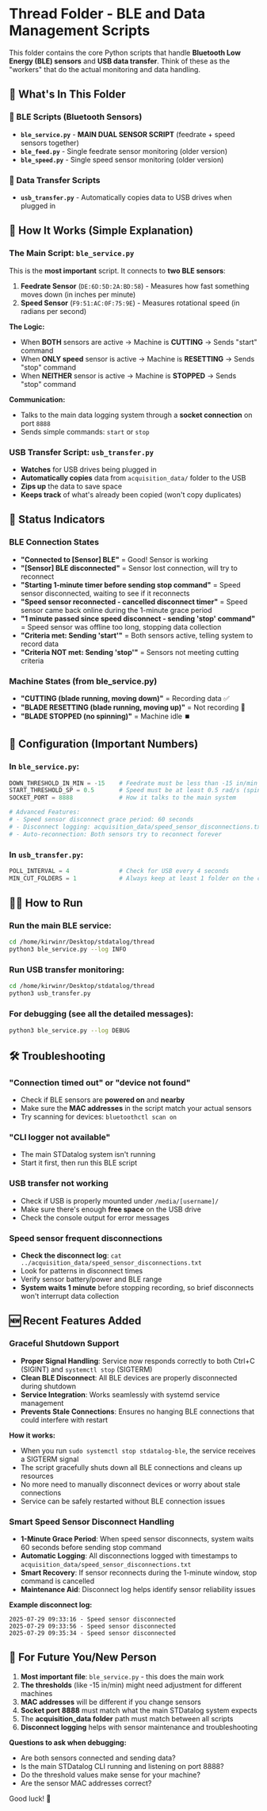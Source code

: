 # Thread Folder - BLE and Data Management Scripts

This folder contains the core Python scripts that handle **Bluetooth Low Energy (BLE) sensors** and **USB data transfer**. Think of these as the "workers" that do the actual monitoring and data handling.

## 🎯 What's In This Folder

### 📡 BLE Scripts (Bluetooth Sensors)
- **`ble_service.py`** - **MAIN DUAL SENSOR SCRIPT** (feedrate + speed sensors together)
- **`ble_feed.py`** - Single feedrate sensor monitoring (older version)
- **`ble_speed.py`** - Single speed sensor monitoring (older version)

### 💾 Data Transfer Scripts
- **`usb_transfer.py`** - Automatically copies data to USB drives when plugged in

## 🔧 How It Works (Simple Explanation)

### The Main Script: `ble_service.py`
This is the **most important** script. It connects to **two BLE sensors**:

1. **Feedrate Sensor** (`DE:6D:5D:2A:BD:58`) - Measures how fast something moves down (in inches per minute)
2. **Speed Sensor** (`F9:51:AC:0F:75:9E`) - Measures rotational speed (in radians per second)

**The Logic:**
- When **BOTH** sensors are active → Machine is **CUTTING** → Sends "start" command
- When **ONLY speed** sensor is active → Machine is **RESETTING** → Sends "stop" command  
- When **NEITHER** sensor is active → Machine is **STOPPED** → Sends "stop" command

**Communication:**
- Talks to the main data logging system through a **socket connection** on port `8888`
- Sends simple commands: `start` or `stop`

### USB Transfer Script: `usb_transfer.py`
- **Watches** for USB drives being plugged in
- **Automatically copies** data from `acquisition_data/` folder to the USB
- **Zips up** the data to save space
- **Keeps track** of what's already been copied (won't copy duplicates)

## 🚦 Status Indicators

### BLE Connection States
- **"Connected to [Sensor] BLE"** = Good! Sensor is working
- **"[Sensor] BLE disconnected"** = Sensor lost connection, will try to reconnect
- **"Starting 1-minute timer before sending stop command"** = Speed sensor disconnected, waiting to see if it reconnects
- **"Speed sensor reconnected - cancelled disconnect timer"** = Speed sensor came back online during the 1-minute grace period
- **"1 minute passed since speed disconnect - sending 'stop' command"** = Speed sensor was offline too long, stopping data collection
- **"Criteria met: Sending 'start'"** = Both sensors active, telling system to record data
- **"Criteria NOT met: Sending 'stop'"** = Sensors not meeting cutting criteria

### Machine States (from ble_service.py)
- **"CUTTING (blade running, moving down)"** = Recording data ✅
- **"BLADE RESETTING (blade running, moving up)"** = Not recording 🔄
- **"BLADE STOPPED (no spinning)"** = Machine idle ⏹️

## 🔧 Configuration (Important Numbers)

### In `ble_service.py`:
```python
DOWN_THRESHOLD_IN_MIN = -15    # Feedrate must be less than -15 in/min (moving down)
START_THRESHOLD_SP = 0.5       # Speed must be at least 0.5 rad/s (spinning)
SOCKET_PORT = 8888             # How it talks to the main system

# Advanced Features:
# - Speed sensor disconnect grace period: 60 seconds
# - Disconnect logging: acquisition_data/speed_sensor_disconnections.txt
# - Auto-reconnection: Both sensors try to reconnect forever
```

### In `usb_transfer.py`:
```python
POLL_INTERVAL = 4              # Check for USB every 4 seconds
MIN_CUT_FOLDERS = 1            # Always keep at least 1 folder on the computer
```

## 🏃‍♂️ How to Run

### Run the main BLE service:
```bash
cd /home/kirwinr/Desktop/stdatalog/thread
python3 ble_service.py --log INFO
```

### Run USB transfer monitoring:
```bash
cd /home/kirwinr/Desktop/stdatalog/thread  
python3 usb_transfer.py
```

### For debugging (see all the detailed messages):
```bash
python3 ble_service.py --log DEBUG
```

## 🛠️ Troubleshooting

### "Connection timed out" or "device not found"
- Check if BLE sensors are **powered on** and **nearby**
- Make sure the **MAC addresses** in the script match your actual sensors
- Try scanning for devices: `bluetoothctl scan on`

### "CLI logger not available"
- The main STDatalog system isn't running
- Start it first, then run this BLE script

### USB transfer not working
- Check if USB is properly mounted under `/media/[username]/`
- Make sure there's enough **free space** on the USB drive
- Check the console output for error messages

### Speed sensor frequent disconnections
- **Check the disconnect log**: `cat ../acquisition_data/speed_sensor_disconnections.txt`
- Look for patterns in disconnect times
- Verify sensor battery/power and BLE range
- **System waits 1 minute** before stopping recording, so brief disconnects won't interrupt data collection

## 🆕 Recent Features Added

### Graceful Shutdown Support
- **Proper Signal Handling**: Service now responds correctly to both Ctrl+C (SIGINT) and `systemctl stop` (SIGTERM)
- **Clean BLE Disconnect**: All BLE devices are properly disconnected during shutdown
- **Service Integration**: Works seamlessly with systemd service management
- **Prevents Stale Connections**: Ensures no hanging BLE connections that could interfere with restart

**How it works:**
- When you run `sudo systemctl stop stdatalog-ble`, the service receives a SIGTERM signal
- The script gracefully shuts down all BLE connections and cleans up resources
- No more need to manually disconnect devices or worry about stale connections
- Service can be safely restarted without BLE connection issues

### Smart Speed Sensor Disconnect Handling
- **1-Minute Grace Period**: When speed sensor disconnects, system waits 60 seconds before sending stop command
- **Automatic Logging**: All disconnections logged with timestamps to `acquisition_data/speed_sensor_disconnections.txt`
- **Smart Recovery**: If sensor reconnects during the 1-minute window, stop command is cancelled
- **Maintenance Aid**: Disconnect log helps identify sensor reliability issues

**Example disconnect log:**
```
2025-07-29 09:33:16 - Speed sensor disconnected
2025-07-29 09:33:56 - Speed sensor disconnected
2025-07-29 09:35:34 - Speed sensor disconnected
```

## 📝 For Future You/New Person

1. **Most important file**: `ble_service.py` - this does the main work
2. **The thresholds** (like -15 in/min) might need adjustment for different machines
3. **MAC addresses** will be different if you change sensors
4. **Socket port 8888** must match what the main STDatalog system expects
5. The **acquisition_data folder** path must match between all scripts
6. **Disconnect logging** helps with sensor maintenance and troubleshooting

**Questions to ask when debugging:**
- Are both sensors connected and sending data?
- Is the main STDatalog CLI running and listening on port 8888?
- Do the threshold values make sense for your machine?
- Are the sensor MAC addresses correct?

Good luck! 🚀

